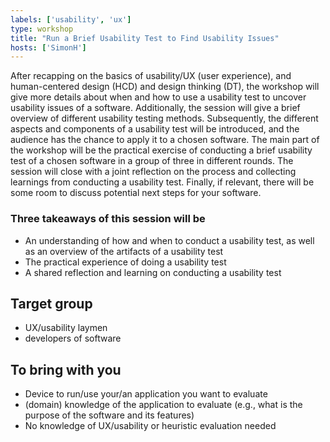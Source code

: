 ```yaml
---
labels: ['usability', 'ux']
type: workshop
title: "Run a Brief Usability Test to Find Usability Issues"
hosts: ['SimonH']
---
```



After recapping on the basics of usability/UX (user experience), and human-centered design (HCD)
and design thinking (DT), the workshop will give more details about when and how to use a
usability test to uncover usability issues of a software. Additionally, the session will give a brief
overview of different usability testing methods. Subsequently, the different aspects and components
of a usability test will be introduced, and the audience has the chance to apply it to a chosen
software. The main part of the workshop will be the practical exercise of conducting a brief
usability test of a chosen software in a group of three in different rounds. The session will close
with a joint reflection on the process and collecting learnings from conducting a usability test.
Finally, if relevant, there will be some room to discuss potential next steps for your software.

### Three takeaways of this session will be

* An understanding of how and when to conduct a usability test, as well as an overview of the
artifacts of a usability test
* The practical experience of doing a usability test
* A shared reflection and learning on conducting a usability test

## Target group

* UX/usability laymen
* developers of software

## To bring with you

* Device to run/use your/an application you want to evaluate
* (domain) knowledge of the application to evaluate (e.g., what is the purpose of the software and its features)
* No knowledge of UX/usability or heuristic evaluation needed
